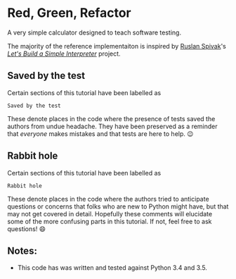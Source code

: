 # Red, Green, Refactor

A very simple calculator designed to teach software testing.

The majority of the reference implementaiton is inspired by [Ruslan Spivak]'s
_[Let's Build a Simple Interpreter]_ project.

## Saved by the test
Certain sections of this tutorial have been labelled as
```
Saved by the test
```
These denote places in the code where the presence of tests saved the authors
from undue headache. They have been preserved as a reminder that _everyone_
makes mistakes and that tests are here to help. :wink:

## Rabbit hole
Certain sections of this tutorial have been labelled as
```
Rabbit hole
```
These denote places in the code where the authors tried to anticipate questions
or concerns that folks who are new to Python might have, but that may not get
covered in detail. Hopefully these comments will elucidate some of the more
confusing parts in this tutorial. If not, feel free to ask questions! :smile:

## Notes:
- This code has was written and tested against Python 3.4 and 3.5.

[Ruslan Spivak]: https://ruslanspivak.com/
[Let's Build a Simple Interpreter]: https://ruslanspivak.com/lsbasi-part1/
